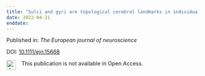 ```yaml
---
title: "Sulci and gyri are topological cerebral landmarks in individual subjects: a study of brain navigation during tumour resection."
date: 2022-04-21
enddate:
---
```


Published in: *The European journal of neuroscience*

DOI: [10.1111/ejn.15668](https://doi.org/10.1111/ejn.15668)

<img src="https://upload.wikimedia.org/wikipedia/commons/thumb/0/0e/Closed_Access_logo_transparent.svg/1200px-Closed_Access_logo_transparent.svg.png" alt="drawing" width="25" align="left"/> &nbsp;&nbsp;&nbsp;This publication is not available in Open Access.


